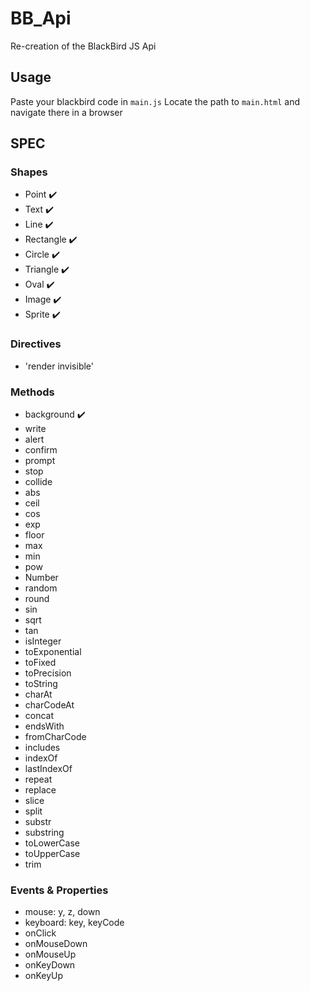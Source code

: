 # BB_Api
 Re-creation of the BlackBird JS Api

## Usage
Paste your blackbird code in `main.js`
Locate the path to `main.html` and navigate there in a browser

## SPEC

### Shapes
 - Point ✔️
 - Text ✔️
 - Line ✔️
 - Rectangle ✔️
 - Circle ✔️
 - Triangle ✔️
 - Oval ✔️
 - Image ✔️
 - Sprite ✔️
 
### Directives
 - 'render invisible'

### Methods
 - background ✔️
 - write
 - alert
 - confirm
 - prompt
 - stop
 - collide
 - abs
 - ceil
 - cos
 - exp
 - floor
 - max
 - min
 - pow
 - Number
 - random
 - round
 - sin
 - sqrt
 - tan
 - isInteger
 - toExponential
 - toFixed
 - toPrecision
 - toString
 - charAt
 - charCodeAt
 - concat
 - endsWith
 - fromCharCode
 - includes
 - indexOf
 - lastIndexOf
 - repeat
 - replace
 - slice
 - split
 - substr
 - substring
 - toLowerCase
 - toUpperCase
 - trim

### Events & Properties
 - mouse: y, z, down
 - keyboard: key, keyCode
 - onClick
 - onMouseDown
 - onMouseUp
 - onKeyDown
 - onKeyUp
